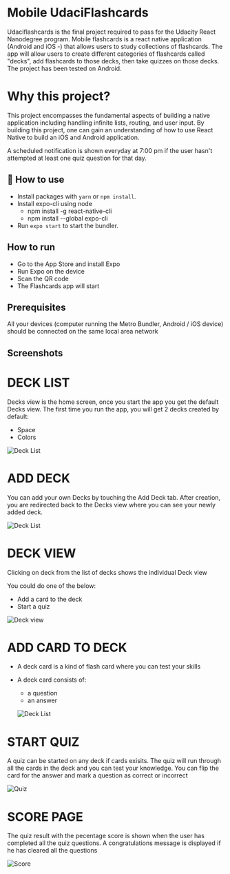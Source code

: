 # Mobile UdaciFlashcards

<p>
  Udaciflashcards is the final project required to pass for the Udacity React Nanodegree program.
  Mobile flashcards is a react native application  (Android and iOS -) that allows users to study collections of flashcards. The app will allow users to create different categories of flashcards called "decks", add flashcards to those decks, then take quizzes on those decks.
  The project has been tested on Android.
</p>

# Why this project?

<p>
This project encompasses the fundamental aspects of building a native application including handling infinite lists, routing, and user input. By building this project, one can gain an understanding of how to use React Native to build an iOS and Android application.</p>
<p>A scheduled notification is shown everyday at 7:00 pm if the user hasn't attempted at least one quiz question for that day.
</p>


## 🚀 How to use

- Install packages with `yarn` or `npm install`.
- Install expo-cli using node 
   - npm install -g react-native-cli
   - npm install --global expo-cli
- Run `expo start` to start the bundler.

## How to run 

* Go to the App Store and install Expo
* Run Expo on the device
* Scan the QR code 
* The Flashcards app will start

## Prerequisites

All your devices (computer running the Metro Bundler, Android / iOS device) should be connected on the same local area network

## Screenshots

# DECK LIST
<p>Decks view is the home screen, once you start the app you get the default Decks view. The first time you run the app, you will get 2 decks created by default:</p>

* Space
* Colors

![Deck List](https://github.com/amarav/FlashCards/blob/master/images/decks.png)

# ADD DECK
<p>You can add your own Decks by touching the Add Deck tab. After creation, you are redirected back to the Decks view where you can see your newly added deck.</p>

![Deck List](https://github.com/amarav/FlashCards/blob/master/images/decks.png)

# DECK VIEW

Clicking on deck from the list of decks shows the individual Deck view

You could do one of the below:

* Add a card to the deck
* Start a quiz

![Deck view](https://github.com/amarav/FlashCards/blob/master/images/decks.png)

# ADD CARD TO DECK

* A deck card is a kind of flash card where you can test your skills

* A deck card consists of:
  * a question
  * an answer

  ![Deck List](https://github.com/amarav/FlashCards/blob/master/images/deckView.png)

# START QUIZ

A quiz can be started on any deck if cards exisits. The quiz will run through all the cards in the deck and you can test your knowledge. You can flip the card for the answer and mark a question as correct or incorrect

![Quiz](https://github.com/amarav/FlashCards/blob/master/images/quiz.png)

# SCORE PAGE
The quiz result with the pecentage score is shown when the user has completed all the quiz questions.
A congratulations message is displayed if he has cleared all the questions

![Score](https://github.com/amarav/FlashCards/blob/master/images/Score.png)
